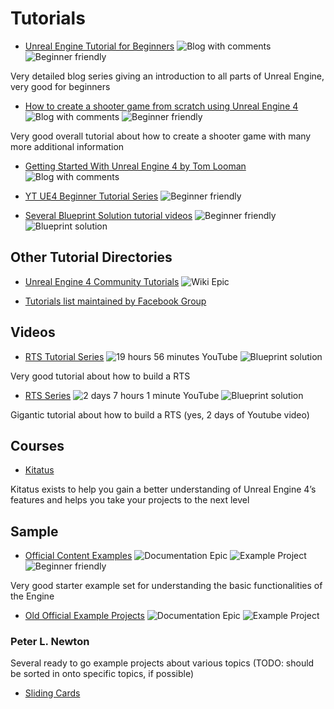 # Tutorials

+ [Unreal Engine Tutorial for Beginners](https://www.raywenderlich.com/97058/unreal-engine-tutorial-for-beginners-part-1) ![Blog with comments](https://img.shields.io/badge/blog-comments-yellow.svg) ![Beginner friendly](https://img.shields.io/badge/beginner-friendly-orange.svg)

Very detailed blog series giving an introduction to all parts of Unreal Engine, very good for beginners

+ [How to create a shooter game from scratch using Unreal Engine 4](http://shootertutorial.com/) ![Blog with comments](https://img.shields.io/badge/blog-comments-yellow.svg) ![Beginner friendly](https://img.shields.io/badge/beginner-friendly-orange.svg)

Very good overall tutorial about how to create a shooter game with many more additional information

+ [Getting Started With Unreal Engine 4 by Tom Looman](http://www.tomlooman.com/getting-started-with-unreal-engine-4/) ![Blog with comments](https://img.shields.io/badge/blog-comments-yellow.svg)

+ [YT UE4 Beginner Tutorial Series](https://www.youtube.com/playlist?list=PLL0cLF8gjBpqDdMoeid6Vl5roMl6xJQGC) ![Beginner friendly](https://img.shields.io/badge/beginner-friendly-orange.svg)

+ [Several Blueprint Solution tutorial videos](https://www.youtube.com/playlist?list=PLL0cLF8gjBpoojQ7YqsSsxycBe5S3ikkV) ![Beginner friendly](https://img.shields.io/badge/beginner-friendly-orange.svg) ![Blueprint solution](https://img.shields.io/badge/blueprint-solution-blue.svg)

## Other Tutorial Directories

+ [Unreal Engine 4 Community Tutorials](https://wiki.unrealengine.com/Category:Tutorials) ![Wiki Epic](https://img.shields.io/badge/wiki-epic-lightgrey.svg)

+ [Tutorials list maintained by Facebook Group](https://www.facebook.com/notes/ue4-game-developers-club/tutorials/1450770775173548)

## Videos

+ [RTS Tutorial Series](https://www.youtube.com/playlist?list=PLDnygpcOYwFW2XtNyiandrLDG__OAZs7Q) ![19 hours 56 minutes YouTube](https://img.shields.io/badge/youtube-19h56m-red.svg) ![Blueprint solution](https://img.shields.io/badge/blueprint-solution-blue.svg)

Very good tutorial about how to build a RTS

+ [RTS Series](https://www.youtube.com/playlist?list=PLA3VyVTnpwF7xHqJTHx7cUU8GhE5Wtrxk) ![2 days 7 hours 1 minute YouTube](https://img.shields.io/badge/youtube-2d7h1m-red.svg) ![Blueprint solution](https://img.shields.io/badge/blueprint-solution-blue.svg)

Gigantic tutorial about how to build a RTS (yes, 2 days of Youtube video)

## Courses

+ [Kitatus](http://kitatus.co.uk/)

Kitatus exists to help you gain a better understanding of Unreal Engine 4’s features and helps you take your projects to the next level

## Sample

+ [Official Content Examples](https://docs.unrealengine.com/latest/INT/Resources/ContentExamples/) ![Documentation Epic](https://img.shields.io/badge/documentation-epic-lightgrey.svg) ![Example Project](https://img.shields.io/badge/full-sample-brightgreen.svg) ![Beginner friendly](https://img.shields.io/badge/beginner-friendly-orange.svg)

Very good starter example set for understanding the basic functionalities of the Engine

+ [Old Official Example Projects](https://wiki.unrealengine.com/Category:Example_Projects) ![Documentation Epic](https://img.shields.io/badge/documentation-epic-lightgrey.svg) ![Example Project](https://img.shields.io/badge/full-sample-brightgreen.svg)

### Peter L. Newton

Several ready to go example projects about various topics (TODO: should be sorted in onto specific topics, if possible)

+ [Sliding Cards](http://www.mediafire.com/download/e9i62cu9t2g2car)
